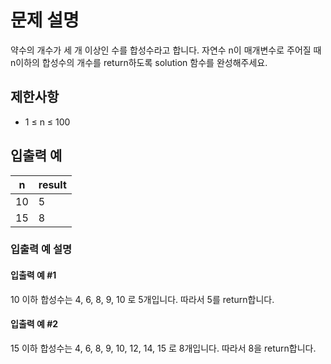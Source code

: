 # 문제 설명

약수의 개수가 세 개 이상인 수를 합성수라고 합니다. 자연수 n이 매개변수로 주어질 때 n이하의 합성수의 개수를 return하도록 solution 함수를 완성해주세요.

## 제한사항

<ul>
    <li>1 ≤ n ≤ 100</li>
</ul>

## 입출력 예

<table class="table">
    <thead>
        <tr>
            <th>n</th>
            <th>result</th>
        </tr>
    </thead>
    <tbody>
        <tr>
            <td>10</td>
            <td>5</td>
        </tr>
        <tr>
            <td>15</td>
            <td>8</td>
        </tr>
    </tbody>
</table>

### 입출력 예 설명

#### 입출력 예 #1

10 이하 합성수는 4, 6, 8, 9, 10 로 5개입니다. 따라서 5를 return합니다.

#### 입출력 예 #2

15 이하 합성수는 4, 6, 8, 9, 10, 12, 14, 15 로 8개입니다. 따라서 8을 return합니다.
